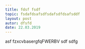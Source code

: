 ```yaml
---
title: fdsf fsdf
topic: fsdafdsafsdfsdafsdfdsafsddf
layout: post
autor: dfsfd
date: 22.03.2019
---
```

asf fzxcvbasergfqFWERBV sdf sdfg
